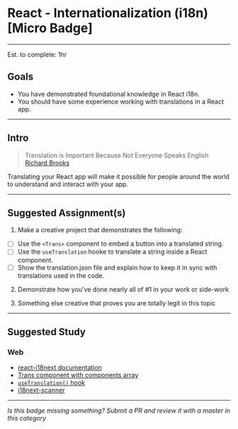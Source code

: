 # React - Internationalization (i18n) [Micro Badge]

-----

Est. to complete: 1hr

## Goals
- You have demonstrated foundational knowledge in React i18n.
- You should have some experience working with translations in a React app.

-----

## Intro

>Translation is Important Because Not Everyone Speaks English
> [Richard Brooks](https://k-international.com/blog/why-translation-is-important/)

Translating your React app will make it possible for people around the world to understand and interact with your app.

-----


## Suggested Assignment(s)

1) Make a creative project that demonstrates the following:
- [ ] Use the `<Trans>` component to embed a button into a translated string.
- [ ] Use the `useTranslation` hooke to translate a string inside a React component.
- [ ] Show the translation.json file and explain how to keep it in sync with translations used in the code.

2) Demonstrate how you've done nearly all of #1 in your work or side-work

3) Something else creative that proves you are totally legit in this topic

-----

## Suggested Study

### Web
- [react-i18next documentation](https://react.i18next.com/)
- [Trans component with components array](https://react.i18next.com/latest/trans-component#alternative-usage-components-array)
- [`useTranslation()` hook](http://link-goes-here.com)
- [i18next-scanner](https://github.com/i18next/i18next-scanner)

-----

*Is this badge missing something? Submit a PR and review it with a master in this category*

